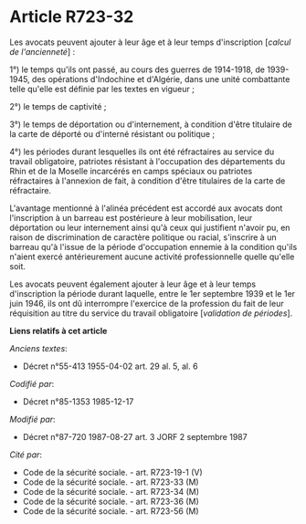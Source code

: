# Article R723-32

Les avocats peuvent ajouter à leur âge et à leur temps d'inscription [*calcul de l'ancienneté*] : 

1°) le temps qu'ils ont passé, au cours des guerres de 1914-1918, de 1939-1945, des opérations d'Indochine et d'Algérie, dans
une unité combattante telle qu'elle est définie par les textes en vigueur ;

2°) le temps de captivité ; 

3°) le temps de déportation ou d'internement, à condition d'être titulaire de la carte de déporté ou d'interné résistant ou
politique ; 

4°) les périodes durant lesquelles ils ont été réfractaires au service du travail obligatoire, patriotes résistant à
l'occupation des départements du Rhin et de la Moselle incarcérés en camps spéciaux ou patriotes réfractaires à l'annexion de
fait, à condition d'être titulaires de la carte de réfractaire. 

L'avantage mentionné à l'alinéa précédent est accordé aux avocats dont l'inscription à un barreau est postérieure à leur
mobilisation, leur déportation ou leur internement ainsi qu'à ceux qui justifient n'avoir pu, en raison de discrimination de
caractère politique ou racial, s'inscrire à un barreau qu'à l'issue de la période d'occupation ennemie à la condition qu'ils
n'aient exercé antérieurement aucune activité professionnelle quelle qu'elle soit.

Les avocats peuvent également ajouter à leur âge et à leur temps d'inscription la période durant laquelle, entre le 1er
septembre 1939 et le 1er juin 1946, ils ont dû interrompre l'exercice de la profession du fait de leur réquisition au titre
du service du travail obligatoire [*validation de périodes*].

**Liens relatifs à cet article**

_Anciens textes_:

  - Décret n°55-413 1955-04-02 art. 29 al. 5, al. 6

_Codifié par_:

  - Décret n°85-1353 1985-12-17

_Modifié par_:

  - Décret n°87-720 1987-08-27 art. 3 JORF 2 septembre 1987

_Cité par_:

  - Code de la sécurité sociale. - art. R723-19-1 (V)
  - Code de la sécurité sociale. - art. R723-33 (M)
  - Code de la sécurité sociale. - art. R723-34 (M)
  - Code de la sécurité sociale. - art. R723-36 (M)
  - Code de la sécurité sociale. - art. R723-56 (M)
